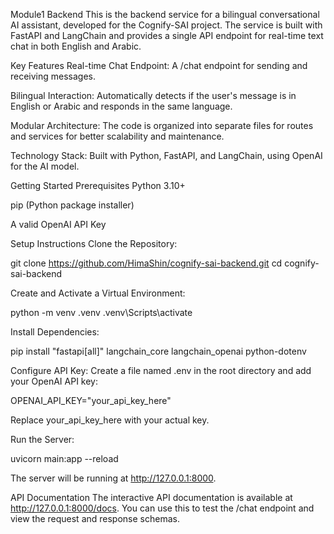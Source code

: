 Module1 Backend
This is the backend service for a bilingual conversational AI assistant, developed for the Cognify-SAI project. The service is built with FastAPI and LangChain and provides a single API endpoint for real-time text chat in both English and Arabic.

Key Features
Real-time Chat Endpoint: A /chat endpoint for sending and receiving messages.

Bilingual Interaction: Automatically detects if the user's message is in English or Arabic and responds in the same language.

Modular Architecture: The code is organized into separate files for routes and services for better scalability and maintenance.

Technology Stack: Built with Python, FastAPI, and LangChain, using OpenAI for the AI model.

Getting Started
Prerequisites
Python 3.10+

pip (Python package installer)

A valid OpenAI API Key

Setup Instructions
Clone the Repository:

git clone https://github.com/HimaShin/cognify-sai-backend.git
cd cognify-sai-backend

Create and Activate a Virtual Environment:

python -m venv .venv
.venv\Scripts\activate

Install Dependencies:

pip install "fastapi[all]" langchain_core langchain_openai python-dotenv

Configure API Key:
Create a file named .env in the root directory and add your OpenAI API key:

OPENAI_API_KEY="your_api_key_here"

Replace your_api_key_here with your actual key.

Run the Server:

uvicorn main:app --reload

The server will be running at http://127.0.0.1:8000.

API Documentation
The interactive API documentation is available at http://127.0.0.1:8000/docs. You can use this to test the /chat endpoint and view the request and response schemas.

